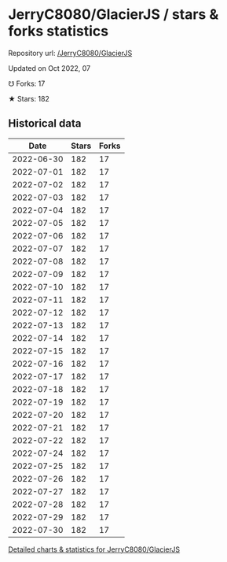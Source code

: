 # JerryC8080/GlacierJS / stars & forks statistics

Repository url: [/JerryC8080/GlacierJS](https://github.com/JerryC8080/GlacierJS)

Updated on Oct 2022, 07

☋ Forks: 17

★ Stars: 182

## Historical data
| Date | Stars | Forks |
|------|-------|-------|
| 2022-06-30 | 182 | 17 | 
| 2022-07-01 | 182 | 17 | 
| 2022-07-02 | 182 | 17 | 
| 2022-07-03 | 182 | 17 | 
| 2022-07-04 | 182 | 17 | 
| 2022-07-05 | 182 | 17 | 
| 2022-07-06 | 182 | 17 | 
| 2022-07-07 | 182 | 17 | 
| 2022-07-08 | 182 | 17 | 
| 2022-07-09 | 182 | 17 | 
| 2022-07-10 | 182 | 17 | 
| 2022-07-11 | 182 | 17 | 
| 2022-07-12 | 182 | 17 | 
| 2022-07-13 | 182 | 17 | 
| 2022-07-14 | 182 | 17 | 
| 2022-07-15 | 182 | 17 | 
| 2022-07-16 | 182 | 17 | 
| 2022-07-17 | 182 | 17 | 
| 2022-07-18 | 182 | 17 | 
| 2022-07-19 | 182 | 17 | 
| 2022-07-20 | 182 | 17 | 
| 2022-07-21 | 182 | 17 | 
| 2022-07-22 | 182 | 17 | 
| 2022-07-24 | 182 | 17 | 
| 2022-07-25 | 182 | 17 | 
| 2022-07-26 | 182 | 17 | 
| 2022-07-27 | 182 | 17 | 
| 2022-07-28 | 182 | 17 | 
| 2022-07-29 | 182 | 17 | 
| 2022-07-30 | 182 | 17 | 


[Detailed charts & statistics for JerryC8080/GlacierJS](https://reviewgithub.com/rep/JerryC8080/GlacierJS)
